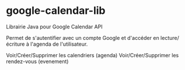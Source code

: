 # google-calendar-lib
Librairie Java pour Google Calendar API

Permet de s'autentifier avec un compte Google et d'accéder en lecture/écriture à l'agenda de l'utilisateur.

Voir/Créer/Supprimer les calendriers (agenda)
Voir/Créer/Supprimer les rendez-vous (evenement)

